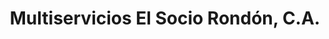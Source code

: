 ---
title: "Multiservicios El Socio Rondón, C.A."
url: /ciudad-guayana-san-felix/multiservicios-el-socio-rondon-c-a/
shop: reparación de automóviles
---